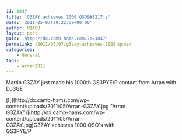 ```yaml
---
id: 1847
title: 'G3ZAY achieves 1000 QSO&#8217;s'
date: '2011-05-07T20:22:59+00:00'
author: M1ACB
layout: post
guid: 'http://dx.camb-hams.com/?p=1847'
permalink: /2011/05/07/g3zay-achieves-1000-qsos/
categories:
    - General
tags:
    - arran2011
---
```


Martin G3ZAY just made his 1000th GS3PYE/P contact from Arran with DJ3GE

<div class="wp-caption aligncenter" id="attachment_1848" style="width: 330px">[![](http://dx.camb-hams.com/wp-content/uploads/2011/05/Arran-G3ZAY.jpg "Arran G3ZAY")](http://dx.camb-hams.com/wp-content/uploads/2011/05/Arran-G3ZAY.jpg)G3ZAY achieves 1000 QSO's with GS3PYE/P

</div>